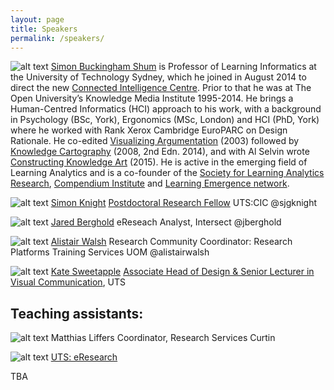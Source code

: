 ```yaml
---
layout: page
title: Speakers
permalink: /speakers/
---
```

![alt text](images/1462783294_circle.png)  [Simon Buckingham Shum](http://simon.buckinghamshum.net/) is Professor of Learning Informatics at the University of Technology Sydney, which he joined in August 2014 to direct the new [Connected Intelligence Centre](http://utscic.edu.au/). Prior to that he was at The Open University’s Knowledge Media Institute 1995-2014. He brings a Human-Centred Informatics (HCI) approach to his work, with a background in Psychology (BSc, York), Ergonomics (MSc, London) and HCI (PhD, York) where he worked with Rank Xerox Cambridge EuroPARC on Design Rationale. He co-edited [Visualizing Argumentation](http://www.springer.com/gp/book/9781852336646) (2003) followed by [Knowledge Cartography](http://www.springer.com/gp/book/9781447164692) (2008, 2nd Edn. 2014), and with Al Selvin wrote [Constructing Knowledge Art](http://www.morganclaypool.com/doi/abs/10.2200/S00593ED1V01Y201408HCI023) (2015). He is active in the emerging field of Learning Analytics and is a co-founder of the [Society for Learning Analytics Research](http://www.solaresearch.org/), [Compendium Institute](http://compendiuminstitute.net/) and [Learning Emergence network](http://learningemergence.net/). 

![alt text](images/1462783294_circle.png)  [Simon Knight](http://sjgknight.com/finding-knowledge/)
[Postdoctoral Research Fellow](http://www.uts.edu.au/staff/simon.knight) UTS:CIC @sjgknight 

![alt text](images/1462783294_circle.png)  [Jared Berghold](http://www.intersect.org.au/content/eresearch-analysts) 
eReseach Analyst, Intersect @jberghold 

![alt text](images/1462783294_circle.png)  [Alistair Walsh](https://au.linkedin.com/in/alistair-walsh-7317424b) 
Research Community Coordinator: Research Platforms Training Services UOM @alistairwalsh

![alt text](images/1462783294_circle.png)  [Kate Sweetapple](http://cargocollective.com/katesweetapple) 
[Associate Head of Design & Senior Lecturer in Visual Communication](http://www.uts.edu.au/staff/kate.sweetapple), UTS

 
## Teaching assistants:

![alt text](images/1462783294_circle.png)  Matthias Liffers Coordinator, Research Services Curtin 

![alt text](images/1462783294_circle.png)  [UTS: eResearch](https://eresearch.uts.edu.au/)

TBA
